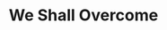 ---
image: media/images/cover-art/weshallovercome_coverart.jpg
title: We Shall Overcome
subject: Civil Rights Movement
description: Image of Vinyl of We Shall Overcome by Pete Seeger
creator: Pete Seeger
publisher: Columbia
contributor: Harold Leventhal
year: 1963
type: Folk, World and Country
format: Vinyl
identifier: 
source: Image from https://www.discogs.com/Pete-Seeger-We-Shall-Overcome/release/1898296
language: English
relation:
coverage:
rights: Columbia
index: 2
---